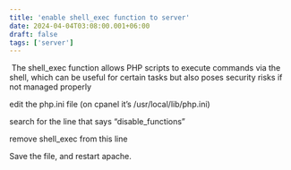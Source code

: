 ```yaml
---
title: 'enable shell_exec function to server'
date: 2024-04-04T03:08:00.001+06:00
draft: false
tags: ['server']
---
```


 The shell\_exec function allows PHP scripts to execute commands via the shell, which can be useful for certain tasks but also poses security risks if not managed properly

  

edit the php.ini file (on cpanel it’s /usr/local/lib/php.ini)

search for the line that says “disable\_functions”

remove shell\_exec from this line

Save the file, and restart apache.
